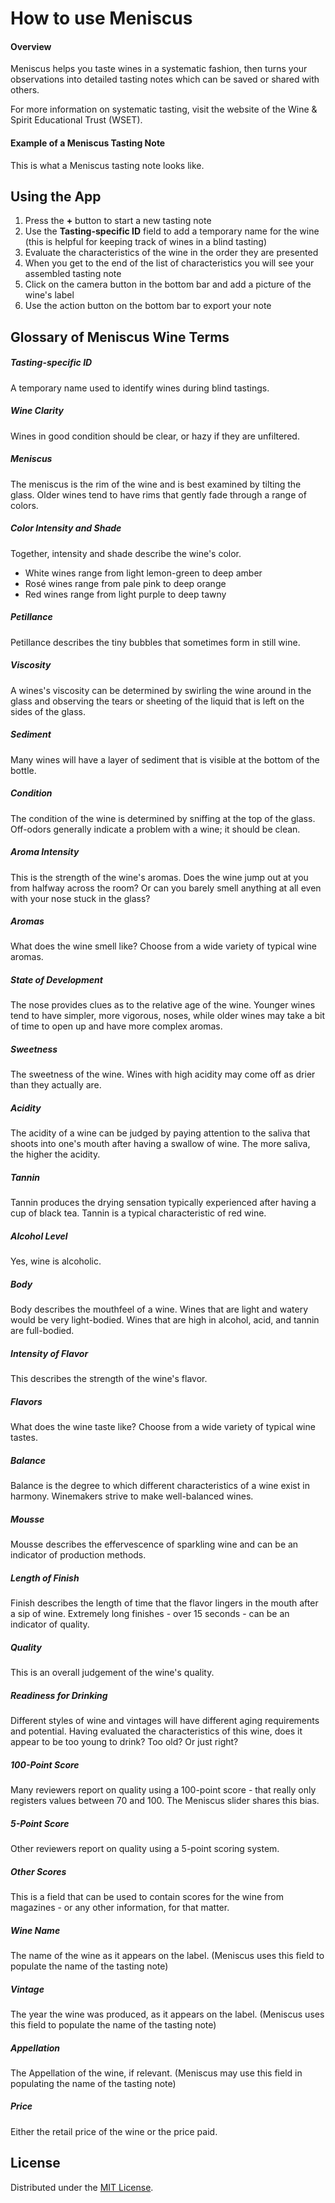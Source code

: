 How to use Meniscus
===================

#### Overview
Meniscus helps you taste wines in a systematic fashion, then turns your observations into detailed tasting notes which can be saved or shared with others.

For more information on systematic tasting, visit the website of the Wine & Spirit Educational Trust (WSET).

#### Example of a Meniscus Tasting Note
This is what a Meniscus tasting note looks like.


Using the App
-------------
1. Press the **+** button to start a new tasting note
2. Use the **Tasting-specific ID** field to add a temporary name for the wine (this is helpful for keeping track of wines in a blind tasting)
3. Evaluate the characteristics of the wine in the order they are presented
4. When you get to the end of the list of characteristics you will see your assembled tasting note
5. Click on the camera button in the bottom bar and add a picture of the wine's label
6. Use the action button on the bottom bar to export your note

Glossary of Meniscus Wine Terms
----------
##### Tasting-specific ID
A temporary name used to identify wines during blind tastings.
##### Wine Clarity
Wines in good condition should be clear, or hazy if they are unfiltered.
##### Meniscus
The meniscus is the rim of the wine and is best examined by tilting the glass. Older wines tend to have rims that gently fade through a range of colors.
##### Color Intensity and Shade
Together, intensity and shade describe the wine's color.
- White wines range from light lemon-green to deep amber
- Rosé wines range from pale pink to deep orange
- Red wines range from light purple to deep tawny

##### Petillance
Petillance describes the tiny bubbles that sometimes form in still wine.
##### Viscosity
A wines's viscosity can be determined by swirling the wine around in the glass and observing the tears or sheeting of the liquid that is left on the sides of the glass.
##### Sediment
Many wines will have a layer of sediment that is visible at the bottom of the bottle.
##### Condition
The condition of the wine is determined by sniffing at the top of the glass. Off-odors generally indicate a problem with a wine; it should be clean.
##### Aroma Intensity
This is the strength of the wine's aromas. Does the wine jump out at you from halfway across the room? Or can you barely smell anything at all even with your nose stuck in the glass?
##### Aromas
What does the wine smell like? Choose from a wide variety of typical wine aromas.
##### State of Development
The nose provides clues as to the relative age of the wine. Younger wines tend to have simpler, more vigorous, noses, while older wines may take a bit of time to open up and have more complex aromas.
##### Sweetness
The sweetness of the wine. Wines with high acidity may come off as drier than they actually are.
##### Acidity
The acidity of a wine can be judged by paying attention to the saliva that shoots into one's mouth after having a swallow of wine. The more saliva, the higher the acidity.
##### Tannin
Tannin produces the drying sensation typically experienced after having a cup of black tea. Tannin is a typical characteristic of red wine.
##### Alcohol Level
Yes, wine is alcoholic.
##### Body
Body describes the mouthfeel of a wine. Wines that are light and watery would be very light-bodied. Wines that are high in alcohol, acid, and tannin are full-bodied.
##### Intensity of Flavor
This describes the strength of the wine's flavor.
##### Flavors
What does the wine taste like? Choose from a wide variety of typical wine tastes.
##### Balance
Balance is the degree to which different characteristics of a wine exist in harmony. Winemakers strive to make well-balanced wines.
##### Mousse
Mousse describes the effervescence of sparkling wine and can be an indicator of production methods.
##### Length of Finish
Finish describes the length of time that the flavor lingers in the mouth after a sip of wine. Extremely long finishes - over 15 seconds - can be an indicator of quality.
##### Quality
This is an overall judgement of the wine's quality.
##### Readiness for Drinking
Different styles of wine and vintages will have different aging requirements and potential. Having evaluated the characteristics of this wine, does it appear to be too young to drink? Too old? Or just right?
##### 100-Point Score
Many reviewers report on quality using a 100-point score - that really only registers values between 70 and 100. The Meniscus slider shares this bias.
##### 5-Point Score
Other reviewers report on quality using a 5-point scoring system.
##### Other Scores
This is a field that can be used to contain scores for the wine from magazines - or any other information, for that matter.
##### Wine Name
The name of the wine as it appears on the label. (Meniscus uses this field to populate the name of the tasting note)
##### Vintage
The year the wine was produced, as it appears on the label. (Meniscus uses this field to populate the name of the tasting note)
##### Appellation
The Appellation of the wine, if relevant. (Meniscus may use this field in populating the name of the tasting note)
##### Price
Either the retail price of the wine or the price paid.

## License
Distributed under the [MIT License](/LICENSE.md/).
